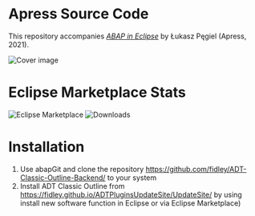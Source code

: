 # Apress Source Code

This repository accompanies [*ABAP in Eclipse*](https://www.apress.com/9781484269626) by Łukasz Pęgiel (Apress, 2021).

[comment]: #cover
![Cover image](9781484269626.jpg)

# Eclipse Marketplace Stats
![Eclipse Marketplace](https://img.shields.io/eclipse-marketplace/favorites/adt-classic-outline)
![Downloads](https://img.shields.io/eclipse-marketplace/dt/adt-classic-outline)

# Installation 

1. Use abapGit and clone the repository https://github.com/fidley/ADT-Classic-Outline-Backend/ to your system
2. Install ADT Classic Outline from https://fidley.github.io/ADTPluginsUpdateSite/UpdateSite/ by using install new software function in Eclipse 
or via Eclipse Marketplace)
